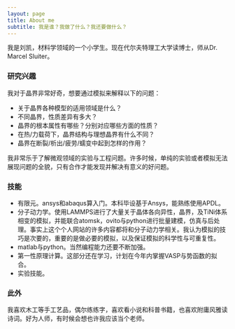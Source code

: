```yaml
---
layout: page
title: About me
subtitle: 我是谁？我做了什么？我还要做什么？
---
```


我是刘凯，材料学领域的一个小学生。现在代尔夫特理工大学读博士，师从Dr. Marcel Sluiter。

### 研究兴趣
我对于晶界非常好奇，想要通过模拟来解释以下的问题：
 - 关于晶界各种模型的适用领域是什么？
 - 不同晶界，性质差异有多大？
 - 晶界的根本属性有哪些？分别对应哪些方面的性质？
 - 在热/力载荷下，晶界结构与理想晶界有什么不同？
 - 晶界在断裂/析出/疲劳/蠕变中起到怎样的作用？

我非常乐于了解微观领域的实验与工程问题。许多时候，单纯的实验或者模拟无法展现问题的全貌，只有合作才能发现并解决有意义的好问题。

### 技能
 - 有限元。ansys和abaqus算入门。本科毕设基于Ansys，能熟练使用APDL。
 - 分子动力学。使用LAMMPS进行了大量关于晶体各向异性，晶界，及TiNi体系相变的模拟，并能联合atomsk，ovito与python进行批量建模，仿真与后处理。事实上这个个人网站的许多内容都将和分子动力学相关。我认为模拟的技巧是次要的，重要的是做必要的模拟，以及保证模拟的科学性与可重复性。
 - matlab与python。当然编程能力还要不断加强。
 - 第一性原理计算。这部分还在学习，计划在今年内掌握VASP与势函数的拟合。
 - 实验技能。


### 此外
我喜欢木工等手工艺品，偶尔练练字，喜欢看小说和科普书籍，也喜欢附庸风雅读诗词。好为人师，有时候会想也许我应该当个老师。
